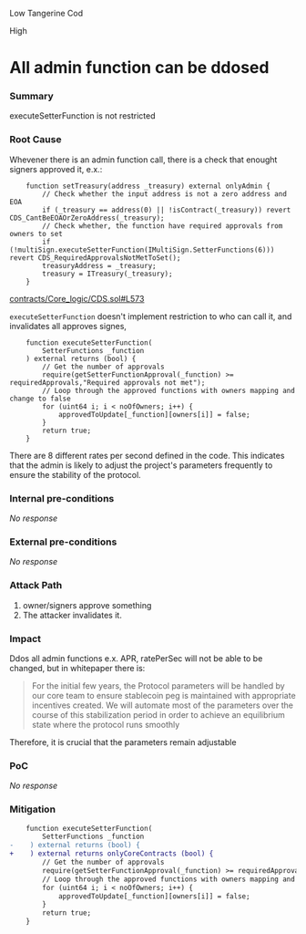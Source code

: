 Low Tangerine Cod

High

# All admin function can be ddosed

### Summary

executeSetterFunction is not restricted

### Root Cause

Whevener there is an admin function call, there is a check that enought signers approved it, e.x.:
```solidity
    function setTreasury(address _treasury) external onlyAdmin {
        // Check whether the input address is not a zero address and EOA
        if (_treasury == address(0) || !isContract(_treasury)) revert CDS_CantBeEOAOrZeroAddress(_treasury);
        // Check whether, the function have required approvals from owners to set
        if (!multiSign.executeSetterFunction(IMultiSign.SetterFunctions(6))) revert CDS_RequiredApprovalsNotMetToSet();
        treasuryAddress = _treasury;
        treasury = ITreasury(_treasury);
    }
```
[contracts/Core_logic/CDS.sol#L573](https://github.com/sherlock-audit/2024-11-autonomint/blob/main/Blockchain/Blockchian/contracts/Core_logic/CDS.sol#L573)

`executeSetterFunction` doesn't implement restriction to who can call it, and invalidates all approves signes,
```solidity
    function executeSetterFunction(
        SetterFunctions _function
    ) external returns (bool) {
        // Get the number of approvals
        require(getSetterFunctionApproval(_function) >= requiredApprovals,"Required approvals not met");
        // Loop through the approved functions with owners mapping and change to false
        for (uint64 i; i < noOfOwners; i++) {
            approvedToUpdate[_function][owners[i]] = false;
        }
        return true;
    }
```

There are 8 different rates per second defined in the code. This indicates that the admin is likely to adjust the project's parameters frequently to ensure the stability of the protocol. 
### Internal pre-conditions

_No response_

### External pre-conditions

_No response_

### Attack Path

1. owner/signers approve something
2. The attacker invalidates it.

### Impact

Ddos all admin functions
e.x. APR, ratePerSec will not be able to be changed, but in whitepaper there is:
> For the initial few years, the Protocol
parameters will be handled by our core team to ensure stablecoin peg is maintained
with appropriate incentives created. We will automate most of the parameters over the
course of this stabilization period in order to achieve an equilibrium state where the
protocol runs smoothly

Therefore, it is crucial that the parameters remain adjustable
### PoC

_No response_

### Mitigation

```diff
    function executeSetterFunction(
        SetterFunctions _function
-    ) external returns (bool) {
+    ) external returns onlyCoreContracts (bool) {
        // Get the number of approvals
        require(getSetterFunctionApproval(_function) >= requiredApprovals,"Required approvals not met");
        // Loop through the approved functions with owners mapping and change to false
        for (uint64 i; i < noOfOwners; i++) {
            approvedToUpdate[_function][owners[i]] = false;
        }
        return true;
    }
```